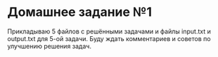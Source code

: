 # Домашнее задание №1

Прикладываю 5 файлов с решёнными задачами и файлы input.txt и output.txt для 5-ой задачи.
Буду ждать комментариев и советов по улучшению решения задач.
